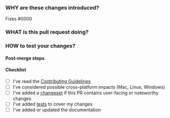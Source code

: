<!--
  How to write a good PR title:
  - Start with a verb, for example: Add, Delete, Improve, Fix…
  - Give as much context as necessary and as little as possible
-->

### WHY are these changes introduced?

Fixes #0000 <!-- link to issue if one exists -->

<!--
  Context about the problem that this PR is addressing. If this is a relatively large or complex change, kick off the discussion by explaining why you chose the solution you did and what alternatives you considered.
-->

### WHAT is this pull request doing?

<!--
  Summary of the changes committed.

  Before / after screenshots are appreciated for UI changes. Make sure to include alt text that describes the screenshot.

  If you include an animated gif showing your change, wrapping it in a details tag is recommended. Gifs usually autoplay, which can cause accessibility issues for people reviewing your PR:

    <details>
      <summary>Summary of your gif(s)</summary>
      <img src="..." alt="Description of what the gif shows">
    </details>
-->

<!-- ℹ️ Delete the following for small / trivial changes -->

### HOW to test your changes?

<!--
  Give as much information for the reviewer to test your changes locally. A thorough step-by-step guide will go along-way.
-->

#### Post-merge steps

<!--
  If changes require post-merge steps, for example merging and publishing [documentation](https://shopify.dev) changes,
  specify it in this section and add the label "includes-post-merge-steps".
  If it doesn't, feel free to remove this section.
-->

#### Checklist

- [ ] I've read the [Contributing Guidelines](https://github.com/Shopify/hydrogen/blob/main/CONTRIBUTING.md)
- [ ] I've considered possible cross-platform impacts (Mac, Linux, Windows)
- [ ] I've added a [changeset](https://github.com/Shopify/hydrogen/blob/main/CONTRIBUTING.md#changesets) if this PR contains user-facing or noteworthy changes
- [ ] I've added [tests](https://github.com/Shopify/hydrogen/blob/main/CONTRIBUTING.md#testing) to cover my changes
- [ ] I've added or updated the documentation

<!--
 THANK YOU for your pull request! Members from the Hydrogen team will review these changes and provide feedback as soon as they are available.
-->

